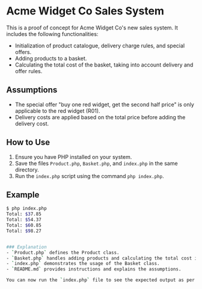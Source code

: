 # Acme Widget Co Sales System

This is a proof of concept for Acme Widget Co's new sales system. It includes the following functionalities:

- Initialization of product catalogue, delivery charge rules, and special offers.
- Adding products to a basket.
- Calculating the total cost of the basket, taking into account delivery and offer rules.

## Assumptions

- The special offer "buy one red widget, get the second half price" is only applicable to the red widget (R01).
- Delivery costs are applied based on the total price before adding the delivery cost.

## How to Use

1. Ensure you have PHP installed on your system.
2. Save the files `Product.php`, `Basket.php`, and `index.php` in the same directory.
3. Run the `index.php` script using the command `php index.php`.

## Example

```bash
$ php index.php
Total: $37.85
Total: $54.37
Total: $60.85
Total: $98.27


### Explanation
- `Product.php` defines the Product class.
- `Basket.php` handles adding products and calculating the total cost including delivery and offers.
- `index.php` demonstrates the usage of the Basket class.
- `README.md` provides instructions and explains the assumptions.

You can now run the `index.php` file to see the expected output as per the provided examples.
